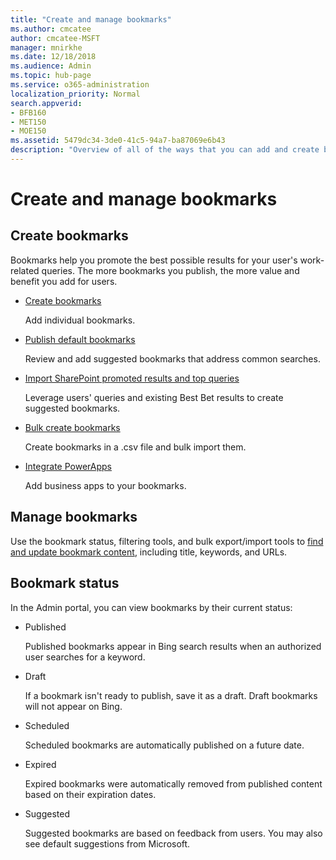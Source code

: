 ```yaml
---
title: "Create and manage bookmarks"
ms.author: cmcatee
author: cmcatee-MSFT
manager: mnirkhe
ms.date: 12/18/2018
ms.audience: Admin
ms.topic: hub-page
ms.service: o365-administration
localization_priority: Normal
search.appverid:
- BFB160
- MET150
- MOE150
ms.assetid: 5479dc34-3de0-41c5-94a7-ba87069e6b43
description: "Overview of all of the ways that you can add and create bookmarks for Microsoft Search work results"
---
```


# Create and manage bookmarks

## Create bookmarks

Bookmarks help you promote the best possible results for your user's work-related queries. The more bookmarks you publish, the more value and benefit you add for users.
  
- [Create bookmarks](create-bookmarks.md)
    
    Add individual bookmarks.
    
- [Publish default bookmarks](publish-default-bookmarks.md)
    
    Review and add suggested bookmarks that address common searches.
    
- [Import SharePoint promoted results and top queries](import-sharepoint-promoted-results-and-top-queries.md)
    
    Leverage users' queries and existing Best Bet results to create suggested bookmarks.
    
- [Bulk create bookmarks](bulk-create-bookmarks.md)
    
    Create bookmarks in a .csv file and bulk import them.
    
- [Integrate PowerApps](integrate-powerapps.md)
    
    Add business apps to your bookmarks.
    
## Manage bookmarks

Use the bookmark status, filtering tools, and bulk export/import tools to [find and update bookmark content](manage-bookmarks.md), including title, keywords, and URLs.
  
## Bookmark status

In the Admin portal, you can view bookmarks by their current status:
  
- Published
    
    Published bookmarks appear in Bing search results when an authorized user searches for a keyword.
    
- Draft
    
    If a bookmark isn't ready to publish, save it as a draft. Draft bookmarks will not appear on Bing.
    
- Scheduled
    
    Scheduled bookmarks are automatically published on a future date.
    
- Expired
    
    Expired bookmarks were automatically removed from published content based on their expiration dates.
    
- Suggested
    
    Suggested bookmarks are based on feedback from users. You may also see default suggestions from Microsoft.

  

